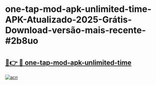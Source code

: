 # one-tap-mod-apk-unlimited-time-APK-Atualizado-2025-Grátis-Download-versão-mais-recente-#2b8uo

# <h2><a href="https://ainizakaria.my?title=one-tap-mod-apk-unlimited-time&ref=24M">🔗👉 🔴 one-tap-mod-apk-unlimited-time</a></h2>

[![acn](https://github.com/user-attachments/assets/0f9c940e-d8b0-45ae-aac7-cd30a18b3e1c)](https://ainizakaria.my?title=one-tap-mod-apk-unlimited-time&ref=24M)

